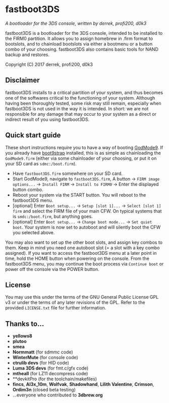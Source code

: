 # fastboot3DS
_A bootloader for the 3DS console, written by derrek, profi200, d0k3_

fastboot3DS is a bootloader for the 3DS console, intended to be installed to the FIRM0 partition. It allows you to assign homebrew in .firm format to bootslots, and to chainload bootslots via either a bootmenu or a button combo of your choosing. fastboot3DS also contains basic tools for NAND backup and restores.

Copyright (C) 2017 derrek, profi200, d0k3

## Disclaimer
fastboot3DS installs to a critical partition of your system, and thus becomes one of the softwares critical to the functioning of your system. Although having been thoroughly tested, some risk may still remain, especially when fastboot3DS is not used in the way it is intended. In short: we are not responsible for any damage that may occur to your system as a direct or indirect result of you using fastboot3DS.

## Quick start guide
These short instructions require you to have a way of booting [GodMode9](https://github.com/d0k3/GodMode9). If you already have [boot9strap](https://github.com/SciresM/boot9strap) installed, this is as simple as chainloading the `GodMode9.firm` (either via some chainloader of your choosing, or put it on your SD card as `sdmc:/boot.firm`).
* Have `fastboot3DS.firm` somewhere on your SD card.
* Start GodMode9, navigate to `fastboot3DS.firm`, A button -> `FIRM image options...` -> `Install FIRM` -> `Install to FIRM0` -> Enter the displayed button combo.
* Reboot your system via the START button. You will reboot to the fastboot3DS menu.
* [optional] Enter `Boot setup...` -> `Setup [slot 1]...` -> `Select [slot 1] firm` and select the FIRM file of your main CFW. On typical systems that is `smdc:/boot.firm`, but anything goes.
* [optional] Enter `Boot setup...` -> `Change boot mode...` -> `Set quiet boot`. Your system is now set to autoboot and will silently boot the CFW you selected above.

You may also want to set up the other boot slots, and assign key combos to them. Keep in mind you need one autoboot slot (= a slot with a key combo assigned). If you want to access the fastboot3DS menu at a later point in time, hold the HOME button when powering on the console. From the fastboot3DS menu, you may continue the boot process via `Continue boot` or power off the console via the POWER button.

## License
You may use this under the terms of the GNU General Public License GPL v3 or under the terms of any later revisions of the GPL. Refer to the provided `LICENSE.txt` file for further information.

## Thanks to...
* **yellows8**
* **plutoo**
* **smea**
* **Normmatt** (for sdmmc code)
* **WinterMute** (for console code)
* **ctrulib devs** (for HID code)
* **Luma 3DS devs** (for fmt.c/gfx code)
* **mtheall** (for LZ11 decompress code)
* **devkitPro (for the toolchain/makefiles)
* **fincs**, **Al3x_10m**, **Wolfvak**, **Shadowhand**, **Lilith Valentine**, **Crimson**, **Ordim3n** (closed beta testing)
* ...everyone who contributed to **3dbrew.org**
